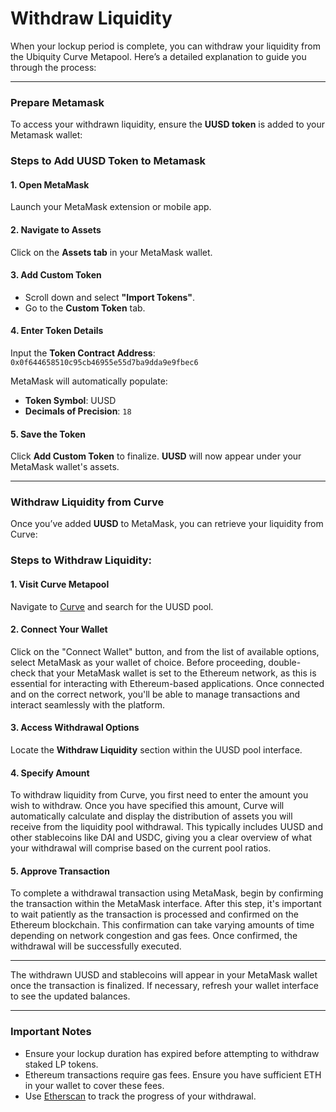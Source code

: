 # Withdraw Liquidity

When your lockup period is complete, you can withdraw your liquidity from the Ubiquity Curve Metapool. Here’s a detailed explanation to guide you through the process:

***

### **Prepare Metamask**

To access your withdrawn liquidity, ensure the **UUSD token** is added to your Metamask wallet:

### **Steps to Add** UUSD **Token to Metamask**

#### **1. Open MetaMask**

Launch your MetaMask extension or mobile app.

#### **2. Navigate to Assets**

Click on the **Assets tab** in your MetaMask wallet.

#### **3. Add Custom Token**

* Scroll down and select **"Import Tokens"**.
* Go to the **Custom Token** tab.

#### **4. Enter Token Details**

Input the **Token Contract Address**:\
`0x0f644658510c95cb46955e55d7ba9dda9e9fbec6`

MetaMask will automatically populate:

* **Token Symbol**: UUSD
* **Decimals of Precision**: `18`

#### **5. Save the Token**

Click **Add Custom Token** to finalize. **UUSD** will now appear under your MetaMask wallet's assets.

***

### **Withdraw Liquidity from Curve**

Once you’ve added **UUSD** to MetaMask, you can retrieve your liquidity from Curve:

### **Steps to Withdraw Liquidity:**

#### **1. Visit Curve Metapool**

Navigate to [Curve](https://crv.to) and search for the UUSD pool.

#### **2. Connect Your Wallet**

&#x20;Click on the "Connect Wallet" button, and from the list of available options, select MetaMask as your wallet of choice. Before proceeding, double-check that your MetaMask wallet is set to the Ethereum network, as this is essential for interacting with Ethereum-based applications. Once connected and on the correct network, you'll be able to manage transactions and interact seamlessly with the platform.

#### **3. Access Withdrawal Options**

Locate the **Withdraw Liquidity** section within the UUSD pool interface.

#### **4. Specify Amount**

To withdraw liquidity from Curve, you first need to enter the amount you wish to withdraw. Once you have specified this amount, Curve will automatically calculate and display the distribution of assets you will receive from the liquidity pool withdrawal. This typically includes UUSD and other stablecoins like DAI and USDC, giving you a clear overview of what your withdrawal will comprise based on the current pool ratios.

#### **5. Approve Transaction**

To complete a withdrawal transaction using MetaMask, begin by confirming the transaction within the MetaMask interface. After this step, it's important to wait patiently as the transaction is processed and confirmed on the Ethereum blockchain. This confirmation can take varying amounts of time depending on network congestion and gas fees. Once confirmed, the withdrawal will be successfully executed.

***

The withdrawn UUSD and stablecoins will appear in your MetaMask wallet once the transaction is finalized. If necessary, refresh your wallet interface to see the updated balances.

***

### **Important Notes**

* Ensure your lockup duration has expired before attempting to withdraw staked LP tokens.
* Ethereum transactions require gas fees. Ensure you have sufficient ETH in your wallet to cover these fees.
* Use [Etherscan](https://etherscan.io) to track the progress of your withdrawal.
